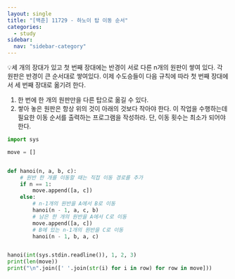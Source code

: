 ```yaml
---
layout: single
title: "[백준] 11729 - 하노이 탑 이동 순서"
categories:
  - study
sidebar:
  nav: "sidebar-category"
---
```


💡세 개의 장대가 있고 첫 번째 장대에는 반경이 서로 다른 n개의 원판이 쌓여 있다. 각 원판은 반경이 큰 순서대로 쌓여있다. 이제 수도승들이 다음 규칙에 따라 첫 번째 장대에서 세 번째 장대로 옮기려 한다.
1. 한 번에 한 개의 원판만을 다른 탑으로 옮길 수 있다.
2. 쌓아 놓은 원판은 항상 위의 것이 아래의 것보다 작아야 한다.
이 작업을 수행하는데 필요한 이동 순서를 출력하는 프로그램을 작성하라. 단, 이동 횟수는 최소가 되어야 한다.

``` python
import sys

move = []


def hanoi(n, a, b, c):
    # 원반 한 개를 이동할 때는 직접 이동 경로를 추가
    if n == 1:
        move.append([a, c])
    else:
        # n-1개의 원반을 A에서 B로 이동
        hanoi(n - 1, a, c, b)
        # 남은 한 개의 원반을 A에서 C로 이동
        move.append([a, c])
        # B에 있는 n-1개의 원반을 C로 이동
        hanoi(n - 1, b, a, c)


hanoi(int(sys.stdin.readline()), 1, 2, 3)
print(len(move))
print("\n".join([' '.join(str(i) for i in row) for row in move]))
```
